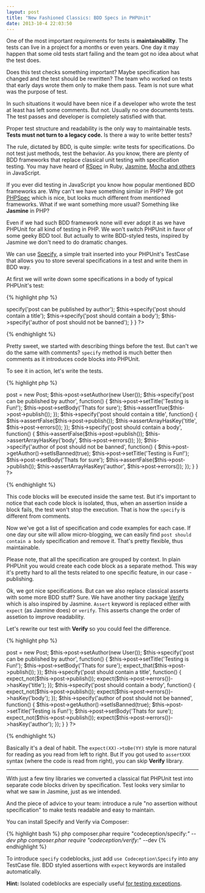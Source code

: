 ```yaml
---
layout: post
title: "New Fashioned Classics: BDD Specs in PHPUnit"
date: 2013-10-4 22:03:50
---
```


One of the most important requirements for tests is **maintainability**. 
The tests can live in a project for a months or even years. One day it may happen that some old tests start failing and the team got no idea about what the test does.

Does this test checks something important? Maybe specification has changed and the test should be rewritten?
The team who worked on tests that early days wrote them only to make them pass. Team is not sure what was the purpose of test.

In such situations it would have been nice if a developer who wrote the test at least has left some comments. But not. Usually no one documents tests. The test passes and developer is completely satisfied with that.

Proper test structure and readability is the only way to maintainable tests. **Tests must not turn to a legacy code.** Is there a way to write better tests?

The rule, dictated by BDD, is quite simple: write tests for specifications. Do not test just methods, test the behavior. As you know, there are plenty of BDD frameworks that replace classical unit testing with specification testing. You may have heard of [RSpec](http://rspec.info/) in Ruby, [Jasmine](http://pivotal.github.io/jasmine/), [Mocha](http://visionmedia.github.io/mocha/) [and others](http://jster.net/category/testing-frameworks#/bdd) in JavaScript.

If you ever did testing in JavaScript you know how popular mentioned BDD frameworks are. Why can't we have something similar in PHP? We got [PHPSpec](http://www.phpspec.net/) which is nice, but looks much different from mentioned frameworks. What if we want something more usual? Something like **Jasmine** in PHP?

Even if we had such BDD framework none will ever adopt it as we have PHPUnit for all kind of testing in PHP. We won't switch PHPUnit in favor of some geeky BDD tool. But actually to write BDD-styled tests, inspired by Jasmine we don't need to do dramatic changes.

We can use [Specify](https://github.com/Codeception/Specify), a simple trait inserted into your PHPUnit's TestCase that allows you to store several specifications in a test and write them in BDD way.

At first we will write down some specifications in a body of typical PHPUnit's test:

{% highlight php %}
<?php
// this is just a PHPUnit's testcase
class PostTest extends PHPUnit_Framework_TestCase {

	use Codeception\Specify;

	// just a regular test declaration
	public function testPublication()
	{
		$this->specify('post can be published by author');
		$this->specify('post should contain a title');
		$this->specify('post should contain a body');
		$this->specify('author of post should not be banned');		
	}
}
?>
{% endhighlight %}

Pretty sweet, we started with describing things before the test. But can't we do the same with comments?
`specify` method is much better then comments as it introduces code blocks into PHPUnit. 

To see it in action, let's write the tests.

{% highlight php %}
<?php
// this is just a PHPUnit's testcase
class PostTest extends PHPUnit_Framework_TestCase {

	use Codeception\Specify;

	// just a regular test declaration
	public function testPublication()
	{
		$this->post = new Post;
		$this->post->setAuthor(new User());

		$this->specify('post can be published by author', function() {
			$this->post->setTitle('Testing is Fun!');
			$this->post->setBody('Thats for sure');
			$this->assertTrue($this->post->publish());
		});

		$this->specify('post should contain a title', function() {
			$this->assertFalse($this->post->publish());
			$this->assertArrayHasKey('title', $this->post->errors());		
		});

		$this->specify('post should contain a body', function() {
			$this->assertFalse($this->post->publish());
			$this->assertArrayHasKey('body', $this->post->errors());		
		});

		$this->specify('author of post should not be banned', function() {			
			$this->post->getAuthor()->setIsBanned(true);

			$this->post->setTitle('Testing is Fun!');
			$this->post->setBody('Thats for sure');			

			$this->assertFalse($this->post->publish());
			$this->assertArrayHasKey('author', $this->post->errors());
		});		
	}
}
?>
{% endhighlight %}

This code blocks will be executed inside the same test. But it's important to notice that each code block is isolated, thus, when an assertion inside a block fails, the test won't stop the execution. That is how the `specify` is different from comments.

Now we've got a list of specification and code examples for each case. If one day our site will allow micro-blogging, we can easily find `post should contain a body` specification and remove it. That's pretty flexible, thus maintainable.

Please note, that all the specification are grouped by context. In plain PHPUnit you would create each code block as a separate method. This way it's pretty hard to all the tests related to one specific feature, in our case - publishing.

Ok, we got nice specifications. But can we also replace classical asserts with some more BDD stuff? Sure. We have another tiny package [Verify](https://github.com/Codeception/Verify) which is also inspired by Jasmine. `Assert` keyword is replaced either with `expect` (as Jasmine does) or `verify`. This asserts change the order of assetion to improve readability. 

Let's rewrite our test with **Verify** so you could feel the difference.

{% highlight php %}
<?php
// this is just a PHPUnit's testcase
class PostTest extends PHPUnit_Framework_TestCase {

	use Codeception\Specify;

	// just a regular test declaration
	public function testPublication()
	{
		$this->post = new Post;
		$this->post->setAuthor(new User());

		$this->specify('post can be published by author', function() {
			$this->post->setTitle('Testing is Fun!');
			$this->post->setBody('Thats for sure');
			expect_that($this->post->publish());
		});

		$this->specify('post should contain a title', function() {
			expect_not($this->post->publish());
			expect($this->post->errors())->hasKey('title');		
		});

		$this->specify('post should contain a body', function() {
			expect_not($this->post->publish());
			expect($this->post->errors())->hasKey('body');		
		});

		$this->specify('author of post should not be banned', function() {			
			$this->post->getAuthor()->setIsBanned(true);

			$this->post->setTitle('Testing is Fun!');
			$this->post->setBody('Thats for sure');			

			expect_not($this->post->publish());
			expect($this->post->errors())->hasKey('author');
		});		
	}
}
?>
{% endhighlight %}

Basically it's a deal of habit. The `expect(XX)->toBe(YY)` style is more natural for reading as you read from left to right. But If you got used to `assertXXX` syntax (where the code is read from right), you can skip **Verify** library.

---

With just a few tiny libraries we converted a classical flat PHPUnit test into separate code blocks driven by specification. Test looks very similar to what we saw in Jasmine, just as we intended.

And the piece of advice to your team: introduce a rule "no assertion without specification" to make tests readable and easy to maintain.

You can install Specify and Verify via Composer:

{% highlight bash %}
php composer.phar require "codeception/specify:*" --dev
php composer.phar require "codeception/verify:*" --dev
{% endhighlight %}

To introduce `specify` codeblocks, just add `use Codeception\Specify` into any TestCase file.
BDD styled assertions with `expect` keywords are installed automatically.

**Hint:** Isolated codeblocks are especially useful [for testing exceptions](https://github.com/Codeception/Specify#exceptions).